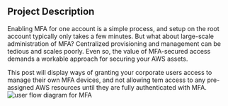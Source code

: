 ## Project Description ##

Enabling MFA for one account is a simple process, and setup on the root account typically only takes a few minutes. But what about large-scale administration of MFA? Centralized provisioning and management can be tedious and scales poorly. Even so, the value of MFA-secured access demands a workable approach for securing your AWS assets.

This post will display ways of granting your corporate users access to manage their own MFA devices, and not allowing tem access to any pre-assigned AWS resources until they are fully authenticated with MFA. 
![user flow diagram for MFA](../)